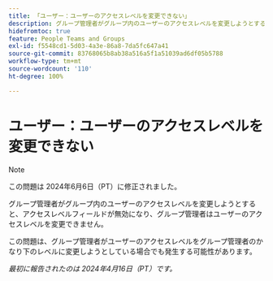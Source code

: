 ```yaml
---
title: 「ユーザー：ユーザーのアクセスレベルを変更できない」
description: グループ管理者がグループ内のユーザーのアクセスレベルを変更しようとすると、アクセスレベルフィールドが無効になり、グループ管理者はユーザーのアクセスレベルを変更できません。
hidefromtoc: true
feature: People Teams and Groups
exl-id: f5548cd1-5d03-4a3e-86a8-7da5fc647a41
source-git-commit: 83768065b8ab38a516a5f1a51039ad6df05b5788
workflow-type: tm+mt
source-wordcount: '110'
ht-degree: 100%

---
```


# ユーザー：ユーザーのアクセスレベルを変更できない

>[!NOTE]
>
>この問題は 2024年6月6日（PT）に修正されました。


グループ管理者がグループ内のユーザーのアクセスレベルを変更しようとすると、アクセスレベルフィールドが無効になり、グループ管理者はユーザーのアクセスレベルを変更できません。

この問題は、グループ管理者がユーザーのアクセスレベルをグループ管理者のかなり下のレベルに変更しようとしている場合でも発生する可能性があります。

_最初に報告されたのは 2024年4月16日（PT）です。_
